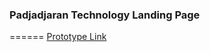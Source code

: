 ### Padjadjaran Technology Landing Page
======
[Prototype Link](https://naufal151.github.io/padtech-landing/)